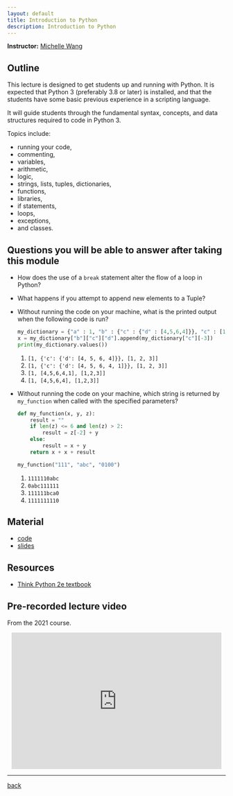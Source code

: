 ```yaml
---
layout: default
title: Introduction to Python
description: Introduction to Python
---
```


**Instructor:** [Michelle Wang](https://github.com/michellewang)

## Outline

This lecture is designed to get students up and running with Python.
It is expected that Python 3 (preferably 3.8 or later) is installed,
and that the students have some basic previous experience in a scripting language.

It will guide students through the fundamental syntax, concepts,
and data structures required to code in Python 3.

Topics include:

- running your code,
- commenting,
- variables,
- arithmetic,
- logic,
- strings, lists, tuples, dictionaries,
- functions,
- libraries,
- if statements,
- loops,
- exceptions,
- and classes.

## Questions you will be able to answer after taking this module

- How does the use of a `break` statement alter the flow of a loop in Python?
- What happens if you attempt to append new elements to a Tuple?
- Without running the code on your machine, what is the printed output when the following code is run?

  ```python
  my_dictionary = {"a" : 1, "b" : {"c" : {"d" : [4,5,6,4]}}, "c" : [1,2,3]}
  x = my_dictionary["b"]["c"]["d"].append(my_dictionary["c"][-3])
  print(my_dictionary.values())
  ```

  1. `[1, {'c': {'d': [4, 5, 6, 4]}}, [1, 2, 3]]`
  2. `[1, {'c': {'d': [4, 5, 6, 4, 1]}}, [1, 2, 3]]`
  3. `[1, [4,5,6,4,1], [1,2,3]]`
  4. `[1, [4,5,6,4], [1,2,3]]`

- Without running the code on your machine, which string is returned by
  `my_function` when called with the specified parameters?

  ```python
  def my_function(x, y, z):
      result = ""
      if len(z) <= 6 and len(z) > 2:
          result = z[-2] + y
      else:
          result = x + y
      return x + x + result

  my_function("111", "abc", "0100")
  ```

  1. `1111110abc`
  1. `0abc111111`
  1. `111111bca0`
  1. `1111111110`

## Material

- [code](https://github.com/neurodatascience/QLS-course-materials/tree/main/Lectures/2024/04_intro_to_python)
- [slides](https://github.com/neurodatascience/QLS-course-materials/tree/main/Lectures/2024/04_intro_to_python/lecture)

## Resources

- [Think Python 2e textbook](https://greenteapress.com/wp/think-python-2e/)

## Pre-recorded lecture video

From the 2021 course.

<div style="display: flex; justify-content: center; margin: 10px">

  <iframe
    width="560"
    height="315"
    src="https://www.youtube.com/embed/ml6VkmtLXpA?si=ZLLN7jP6om9qMVXL"
    title="YouTube video player"
    frameborder="0"
    allow="accelerometer; autoplay; clipboard-write; encrypted-media; gyroscope; picture-in-picture; web-share" referrerpolicy="strict-origin-when-cross-origin"
    allowfullscreen>
  </iframe>

</div>

---

[back](../)
